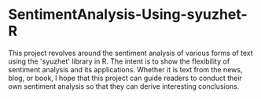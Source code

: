 # SentimentAnalysis-Using-syuzhet-R
This project revolves around the sentiment analysis of various forms of text using the 'syuzhet' library in R. The intent is to show the flexibility of sentiment analysis and its applications. Whether it is text from the news, blog, or book, I hope that this project can guide readers to conduct their own sentiment analysis so that they can derive interesting conclusions.
